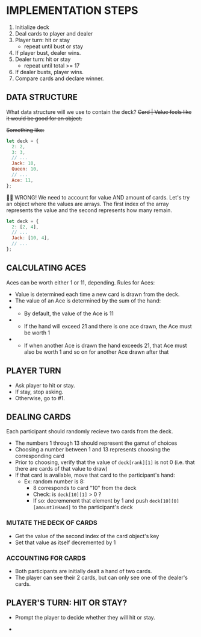 # IMPLEMENTATION STEPS

1. Initialize deck
2. Deal cards to player and dealer
3. Player turn: hit or stay
   - repeat until bust or stay
4. If player bust, dealer wins.
5. Dealer turn: hit or stay
   - repeat until total >= 17
6. If dealer busts, player wins.
7. Compare cards and declare winner.

## DATA STRUCTURE

What data structure will we use to contain the deck?
~~Card | Value feels like it would be good for an object.~~

~~Something like:~~

```javascript
let deck = {
  2: 2,
  3: 3,
  // ...
  Jack: 10,
  Queen: 10,
  // ...
  Ace: 11,
};
```

☝🏾 WRONG! We need to account for value AND amount of cards. Let's try an object where the values are arrays. The first index of the array represents the value and the second represents how many remain.

```javascript
let deck = {
  2: [2, 4],
  // ...
  Jack: [10, 4],
  // ...
};
```

## CALCULATING ACES

Aces can be worth either 1 or 11, depending.
Rules for Aces:

- Value is determined each time a new card is drawn from the deck.
- The value of an Ace is determined by the sum of the hand:
- - By default, the value of the Ace is 11
- - If the hand will exceed 21 and there is one ace drawn, the Ace must be worth 1
- - If when another Ace is drawn the hand exceeds 21, that Ace must also be worth 1 and so on for another Ace drawn after that

## PLAYER TURN

- Ask player to hit or stay.
- If stay, stop asking.
- Otherwise, go to #1.

## DEALING CARDS

Each participant should randomly recieve two cards from the deck.

- The numbers 1 through 13 should represent the gamut of choices
- Choosing a number between 1 and 13 represents choosing the corresponding card
- Prior to choosing, verify that the value of `deck[rank][1]` is not 0 (i.e. that there are cards of that value to draw)
- If that card is available, move that card to the participant's hand:
  - Ex: random number is 8:
    - 8 corresponds to card "10" from the deck
    - Check: is `deck[10][1]` > 0 ?
    - If so: decremenent that element by 1 and push `deck[10][0][amountInHand]` to the participant's deck

### MUTATE THE DECK OF CARDS

- Get the value of the second index of the card object's key
- Set that value as itself decremented by 1

### ACCOUNTING FOR CARDS

- Both participants are initially dealt a hand of two cards.
- The player can see their 2 cards, but can only see one of the dealer's cards.

## PLAYER'S TURN: HIT OR STAY?

- Prompt the player to decide whether they will hit or stay.

-
